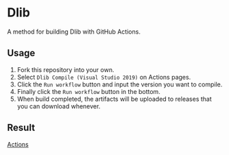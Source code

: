 # Dlib

A method for building Dlib with GitHub Actions.

## Usage

1. Fork this repository into your own.
2. Select `Dlib Compile (Visual Studio 2019)` on Actions pages.
3. Click the `Run workflow` button and input the version you want to compile.
4. Finally click the `Run workflow` button in the bottom.
5. When build completed, the artifacts will be uploaded to releases that you can download whenever.

## Result

[Actions](https://github.com/yuzuhakuon/Dlib/actions)
